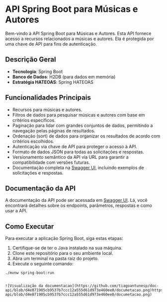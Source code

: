 # API Spring Boot para Músicas e Autores

Bem-vindo à API Spring Boot para Músicas e Autores. Esta API fornece acesso a recursos relacionados a músicas e autores. Ela é protegida por uma chave de API para fins de autenticação.

## Descrição Geral

- **Tecnologia**: Spring Boot
- **Banco de Dados**: H2DB (para dados em memória)
- **Estratégia HATEOAS**: Spring HATEOAS

## Funcionalidades Principais

- Recursos para músicas e autores.
- Filtros de dados para pesquisar músicas e autores com base em critérios específicos.
- Paginação para lidar com grandes conjuntos de dados, permitindo a navegação pelas páginas de resultados.
- Ordenação (sort) de dados para organizar os resultados de acordo com critérios escolhidos.
- Autenticação via chave de API para proteger o acesso à API.
- Formato de dados JSON para todas as solicitações e respostas.
- Versionamento semântico da API via URL para garantir a compatibilidade com versões futuras.
- Documentação completa na [Swagger UI](http://localhost:5005/swagger-ui/index.html/), incluindo exemplos de solicitações e respostas.

## Documentação da API

A documentação da API pode ser acessada em [Swagger UI](http://localhost:5005/swagger-ui/index.html/). Lá, você encontrará detalhes sobre os endpoints, parâmetros, respostas e como usar a API.

## Como Executar

Para executar a aplicação Spring Boot, siga estas etapas:

1. Certifique-se de ter o Java instalado na sua máquina.
2. Clone este repositório para o seu ambiente local.
3. Abra um terminal na pasta raiz do projeto.
4. Execute o seguinte comando:

```shell
./mvnw spring-boot:run


![Visualização da documentacao](https://github.com/tiagoantunesp/doc-api/blob/d4e871905cb9537b7ccc12a555d61d973e460ee0/documetacao.png)https://github.com/tiagoantunesp/doc-api/blob/d4e871905cb9537b7ccc12a555d61d973e460ee0/documetacao.png)

